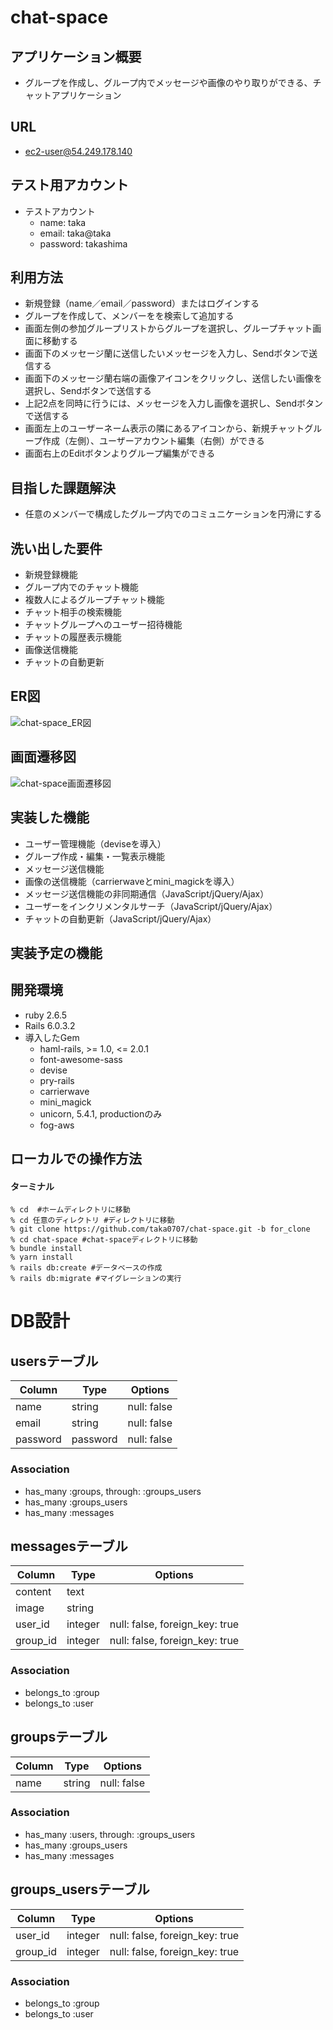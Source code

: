 # chat-space

## アプリケーション概要
- グループを作成し、グループ内でメッセージや画像のやり取りができる、チャットアプリケーション

## URL
- ec2-user@54.249.178.140

## テスト用アカウント
- テストアカウント
    - name: taka
    - email: taka@taka
    - password: takashima

## 利用方法
- 新規登録（name／email／password）またはログインする
- グループを作成して、メンバーをを検索して追加する
- 画面左側の参加グループリストからグループを選択し、グループチャット画面に移動する
- 画面下のメッセージ蘭に送信したいメッセージを入力し、Sendボタンで送信する
- 画面下のメッセージ蘭右端の画像アイコンをクリックし、送信したい画像を選択し、Sendボタンで送信する
- 上記2点を同時に行うには、メッセージを入力し画像を選択し、Sendボタンで送信する
- 画面左上のユーザーネーム表示の隣にあるアイコンから、新規チャットグループ作成（左側）、ユーザーアカウント編集（右側）ができる
- 画面右上のEditボタンよりグループ編集ができる

## 目指した課題解決
- 任意のメンバーで構成したグループ内でのコミュニケーションを円滑にする

## 洗い出した要件
- 新規登録機能
- グループ内でのチャット機能
- 複数人によるグループチャット機能
- チャット相手の検索機能
- チャットグループへのユーザー招待機能
- チャットの履歴表示機能
- 画像送信機能
- チャットの自動更新

## ER図
![chat-space_ER図](https://user-images.githubusercontent.com/66991723/90388818-653d9280-e0c3-11ea-8411-88ec6cba1d4a.png)

## 画面遷移図
![chat-space画面遷移図](https://user-images.githubusercontent.com/66991723/90390798-f2ceb180-e0c6-11ea-8cc6-fb6a2a76ecc2.png)

## 実装した機能
- ユーザー管理機能（deviseを導入）
- グループ作成・編集・一覧表示機能
- メッセージ送信機能
- 画像の送信機能（carrierwaveとmini_magickを導入）
- メッセージ送信機能の非同期通信（JavaScript/jQuery/Ajax）
- ユーザーをインクリメンタルサーチ（JavaScript/jQuery/Ajax）
- チャットの自動更新（JavaScript/jQuery/Ajax）

## 実装予定の機能

## 開発環境
- ruby 2.6.5
- Rails 6.0.3.2
- 導入したGem
    - haml-rails, >= 1.0, <= 2.0.1
    - font-awesome-sass
    - devise
    - pry-rails
    - carrierwave
    - mini_magick
    - unicorn, 5.4.1, productionのみ
    - fog-aws

## ローカルでの操作方法

#### ターミナル
```
% cd  #ホームディレクトリに移動
% cd 任意のディレクトリ #ディレクトリに移動
% git clone https://github.com/taka0707/chat-space.git -b for_clone 
% cd chat-space #chat-spaceディレクトリに移動
% bundle install
% yarn install
% rails db:create #データベースの作成
% rails db:migrate #マイグレーションの実行
```

# DB設計

## usersテーブル

|Column|Type|Options|
|------|----|-------|
|name|string|null: false|unique: true|
|email|string|null: false|
|password|password|null: false|

### Association
- has_many :groups, through: :groups_users
- has_many :groups_users
- has_many :messages

## messagesテーブル

|Column|Type|Options|
|------|----|-------|
|content|text|
|image|string|
|user_id|integer|null: false, foreign_key: true|
|group_id|integer|null: false, foreign_key: true|

### Association
- belongs_to :group
- belongs_to :user

## groupsテーブル

|Column|Type|Options|
|------|----|-------|
|name|string|null: false|

### Association
- has_many :users, through: :groups_users
- has_many :groups_users
- has_many :messages

## groups_usersテーブル

|Column|Type|Options|
|------|----|-------|
|user_id|integer|null: false, foreign_key: true|
|group_id|integer|null: false, foreign_key: true|

### Association
- belongs_to :group
- belongs_to :user